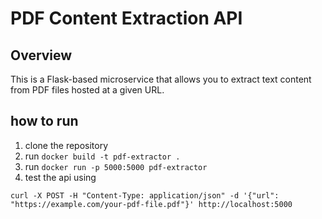# PDF Content Extraction API

## Overview
This is a Flask-based microservice that allows you to extract text content from PDF files hosted at a given URL.

## how to run

1. clone the repository
2. run `docker build -t pdf-extractor .`
3. run `docker run -p 5000:5000 pdf-extractor`
4. test the api using 
```
curl -X POST -H "Content-Type: application/json" -d '{"url": "https://example.com/your-pdf-file.pdf"}' http://localhost:5000
```

